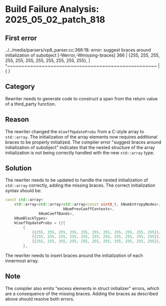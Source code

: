 # Build Failure Analysis: 2025_05_02_patch_818

## First error

../../media/parsers/vp8_parser.cc:366:18: error: suggest braces around initialization of subobject [-Werror,-Wmissing-braces]
  366 |                 {255, 255, 255, 255, 255, 255, 255, 255, 255, 255, 255},
      |                  ^~~~~~~~~~~~~~~~~~~~~~~~~~~~~~~~~~~~~~~~~~~~~~~~~~~~~
      |                  {                                                    }

## Category
Rewriter needs to generate code to construct a span from the return value of a third_party function.

## Reason
The rewriter changed the `kCoeffUpdateProbs` from a C-style array to `std::array`. The initialization of the array elements now requires additional braces to be properly initialized. The compiler error "suggest braces around initialization of subobject" indicates that the nested structure of the array initialization is not being correctly handled with the new `std::array` type.

## Solution
The rewriter needs to be updated to handle the nested initialization of `std::array` correctly, adding the missing braces. The correct initialization syntax should be:

```c++
const std::array<
    std::array<std::array<std::array<const uint8_t, kNumEntropyNodes>,
                          kNumPrevCoeffContexts>,
               kNumCoeffBands>,
    kNumBlockTypes>
    kCoeffUpdateProbs = {{{
        {
            {{255, 255, 255, 255, 255, 255, 255, 255, 255, 255, 255}},
            {{255, 255, 255, 255, 255, 255, 255, 255, 255, 255, 255}},
            {{255, 255, 255, 255, 255, 255, 255, 255, 255, 255, 255}},
        },
```
The rewriter needs to insert braces around the initialization of each innermost array.

## Note
The compiler also emits "excess elements in struct initializer" errors, which are a consequence of the missing braces. Adding the braces as described above should resolve both errors.